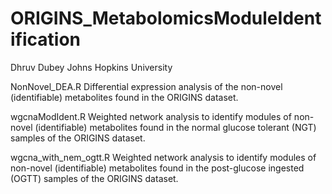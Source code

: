 # ORIGINS_MetabolomicsModuleIdentification
Dhruv Dubey
Johns Hopkins University


NonNovel_DEA.R
Differential expression analysis of the non-novel (identifiable) metabolites found in the ORIGINS dataset.

wgcnaModIdent.R
Weighted network analysis to identify modules of non-novel (identifiable) metabolites found in the normal glucose tolerant (NGT) samples of the ORIGINS dataset.

wgcna_with_nem_ogtt.R
Weighted network analysis to identify modules of non-novel (identifiable) metabolites found in the post-glucose ingested (OGTT) samples of the ORIGINS dataset.
